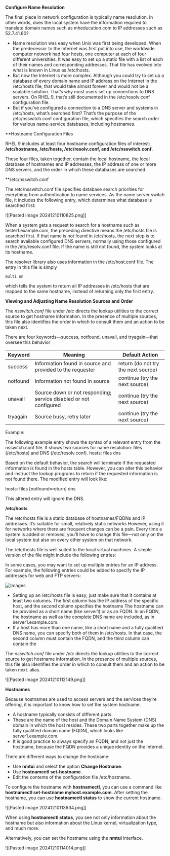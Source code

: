 **Configure Name Resolution**

The final piece in network configuration is typically name resolution. In other words, does the local system have the information required to translate domain names such as mheducation.com to IP addresses such as 52.7.41.60?

- Name resolution was easy when Unix was first being developed. When the predecessor to the Internet was first put into use, the worldwide computer network had four hosts, one computer at each of four different universities. It was easy to set up a static file with a list of each of their names and corresponding addresses. That file has evolved into what is known in Linux as /etc/hosts.
- But now the Internet is more complex. Although you could try to set up a database of every domain name and IP address on the Internet in the /etc/hosts file, that would take almost forever and would not be a scalable solution. That’s why most users set up connections to DNS servers. On RHEL 9, that’s still documented in the /etc/resolv.conf configuration file.
- But if you’ve configured a connection to a DNS server and systems in /etc/hosts, what’s searched first? That’s the purpose of the /etc/nsswitch.conf configuration file, which specifies the search order for various name-service databases, including hostnames.

**Hostname Configuration Files

RHEL 9 includes at least four hostname configuration files of interest: **/etc/hostname, /etc/hosts, /etc/resolv.conf, and /etc/nsswitch.conf**.

These four files, taken together, contain the local hostname, the local database of hostnames and IP addresses, the IP address of one or more DNS servers, and the order in which these databases are searched.

**/etc/nsswitch.conf

The /etc/nsswitch.conf file specifies database search priorities for everything from authentication to name services. As the name server switch file, it includes the following entry, which determines what database is searched first:

![[Pasted image 20241210110825.png]]

When a system gets a request to search for a hostname such as tester1.example.com, the preceding directive means the /etc/hosts file is searched first. If that name is not found in /etc/hosts, the next step is to search available configured DNS servers, normally using those configured in the /etc/resolv.conf file. If the name is still not found, the system looks at its hostname.

The resolver library also uses information in the /etc/host.conf file. The entry in this file is simply

`multi on`

which tells the system to return all IP addresses in /etc/hosts that are mapped to the same hostname, instead of returning only the first entry.

**Viewing and Adjusting Name Resolution Sources and Order**

The _nsswitch.conf_ file under _/etc_ directs the lookup utilities to the correct source to get hostname information. In the presence of multiple sources, this file also identifies the order in which to consult them and an action to be taken next.

There are four keywords—success, notfound, unavail, and tryagain—that oversee this behavior

| **Keyword** | **Meaning**                                                       | **Default Action**                  |
| ----------- | ----------------------------------------------------------------- | ----------------------------------- |
| success     | Information found in source and provided to the requester         | return (do not try the next source) |
| notfound    | Information not found in source                                   | continue (try the next source)      |
| unavail     | Source down or not responding; service disabled or not configured | continue (try the next source)      |
| tryagain    | Source busy, retry later                                          | continue (try the next source)      |

Example:

The following example entry shows the syntax of a relevant entry from the nsswitch.conf file. It shows two sources for name resolution: files (/etc/hosts) and DNS (/etc/resolv.conf).
hosts:	files	dns

Based on the default behavior, the search will terminate if the requested information is found in the hosts table. However, you can alter this behavior and instruct the lookup programs to return if the requested information is not found there. The modified entry will look like:

hosts:	files \[notfound=return\]	dns

This altered entry will ignore the DNS.

**/etc/hosts**

The /etc/hosts file is a static database of hostnames/FQDNs and IP addresses. It’s suitable for small, relatively static networks However, using it for networks where there are frequent changes can be a pain. Every time a system is added or removed, you’ll have to change this file—not only on the local system but also on every other system on that network.

The /etc/hosts file is well suited to the local virtual machines. A simple version of the file might include the following entries:

In some cases, you may want to set up multiple entries for an IP address. For example, the following entries could be added to specify the IP addresses for web and FTP servers:

![Images](https://learning.oreilly.com/api/v2/epubs/urn:orm:book:9781260462081/files/f0110-03.jpg)

- Setting up an /etc/hosts file is easy; just make sure that it contains at least two columns. The first column has the IP address of the specific host, and the second column specifies the hostname The hostname can be provided as a short name (like server1) or as an FQDN. In an FQDN, the hostname as well as the complete DNS name are included, as in server1.example.com.
- If a host has more than one name, like a short name and a fully qualified DNS name, you can specify both of them in /etc/hosts. In that case, the second column must contain the FQDN, and the third column can contain the

The _nsswitch.conf_ file under _/etc_ directs the lookup utilities to the correct source to get hostname information. In the presence of multiple sources, this file also identifies the order in which to consult them and an action to be taken next. alias.

![[Pasted image 20241210112149.png]]

**Hostnames**

Because hostnames are used to access servers and the services they’re offering, it is important to know how to set the system hostname.
- A hostname typically consists of different parts.
- These are the name of the host and the Domain Name System (DNS) domain in which the host resides. These two parts together make up the fully qualified domain name (FQDN), which looks like server1.example.com.
- It is good practice to always specify an FQDN, and not just the hostname, because the FQDN provides a unique identity on the Internet.

There are different ways to change the hostname:

- Use **nmtui** and select the option **Change Hostname**.
- Use **hostnamectl set-hostname**.
- Edit the contents of the configuration file /etc/hostname.

To configure the hostname with **hostnamectl**, you can use a command like **hostnamectl set-hostname myhost.example.com**. After setting the hostname, you can use **hostnamectl status** to show the current hostname.

![[Pasted image 20241210113934.png]]

When using **hostnamectl status**, you see not only information about the hostname but also information about the Linux kernel, virtualization type, and much more.

Alternatively, you can set the hostname using the **nmtui** interface.

![[Pasted image 20241210114014.png]]
